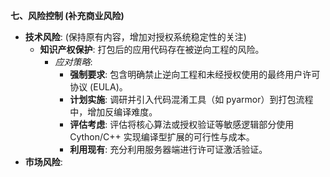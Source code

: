 **七、风险控制 (补充商业风险)**

*   **技术风险**: (保持原有内容，增加对授权系统稳定性的关注)
    *   **知识产权保护**: 打包后的应用代码存在被逆向工程的风险。
        *   *应对策略*:
            *   **强制要求**: 包含明确禁止逆向工程和未经授权使用的最终用户许可协议 (EULA)。
            *   **计划实施**: 调研并引入代码混淆工具（如 pyarmor）到打包流程中，增加反编译难度。
            *   **评估考虑**: 评估将核心算法或授权验证等敏感逻辑部分使用 Cython/C++ 实现编译型扩展的可行性与成本。
            *   **利用现有**: 充分利用服务器端进行许可证激活验证。
*   **市场风险**: 